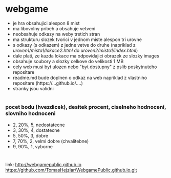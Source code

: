 # 
# webgame
* je hra obsahujici alespon 8 mist
* ma libovolny pribeh a obsahuje vetveni
* neobsahuje odkazy na weby tretich stran
* ma strukturu slozek tvorici v jednom miste alespon tri urovne
* s odkazy (s odkazem) z jedne vetve do druhe (napriklad z *uroven1/misto1/lokace2.html* do *uroven2/misto1/index.html*)
* dale plati, ze kazda lokace ma odpovidajici obrazek ze slozky images
* obsahuje soubory a slozky celkove do velikosti 1 MB
* cely web musi byt ulozen nebo "byt dostupny" z pslib poskytnuteho repositare
* readme.md bude doplnen o odkaz na web napriklad z vlastniho repositare (https://...github.io/....)
* stranky jsou validni

#
### pocet bodu (hvezdicek), desitek procent, ciselneho hodnoceni, slovniho hodnoceni
* 2, 20%, 5, nedostatecne
* 3, 30%, 4, dostatecne
* 5, 50%, 3, dobre
* 7, 70%, 2, velmi dobre (chvalitebne)
* 9, 90%, 1, vyborne
#


link: http://webgamepublic.github.io
      https://github.com/TomasHejzlar/WebgamePublic.github.io.git
